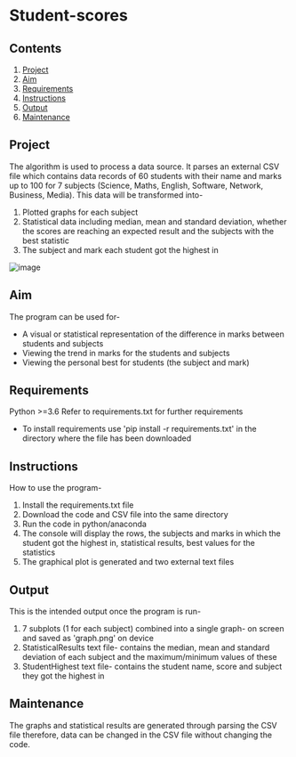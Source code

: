 # Student-scores

## **Contents**
1) [Project](#Project)
2) [Aim](#Aim)
3) [Requirements](#Requirements)
4) [Instructions](#Instructions)
5) [Output](#Output)
6) [Maintenance](#Maintenance)


## **Project**
The algorithm is used to process a data source. It parses an external CSV file which contains data records of 60 students with their name and marks up to 100 for 7 subjects (Science, Maths, English, Software, Network, Business, Media). This data will be transformed into-
  1)	Plotted graphs for each subject
  2)	Statistical data including median, mean and standard deviation, whether the scores are reaching an expected result and the subjects with the best statistic
  3)	The subject and mark each student got the highest in

![image](https://user-images.githubusercontent.com/73494385/97221358-ac7f8800-17c4-11eb-89f3-d24751005060.png)


## **Aim**
The program can be used for-
* A visual or statistical representation of the difference in marks between students and subjects
* Viewing the trend in marks for the students and subjects
* Viewing the personal best for students (the subject and mark) 

## **Requirements**
Python >=3.6 
Refer to requirements.txt for further requirements
- To install requirements use 'pip install -r requirements.txt' in the directory where the file has been downloaded

## **Instructions**
How to use the program-
1) Install the requirements.txt file 
2) Download the code and CSV file into the same directory
3) Run the code in python/anaconda
4) The console will display the rows, the subjects and marks in which the student got the highest in, statistical results, best values for the statistics
5) The graphical plot is generated and two external text files

## **Output**
This is the intended output once the program is run- 
1)	7 subplots (1 for each subject) combined into a single graph- on screen and saved as 'graph.png' on device
2)	StatisticalResults text file- contains the median, mean and standard deviation of each subject and the maximum/minimum values of these
3)	StudentHighest text file- contains the student name, score and subject they got the highest in  


## **Maintenance**
The graphs and statistical results are generated through parsing the CSV file therefore, data can be changed in the CSV file without changing the code. 
